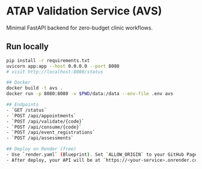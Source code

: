 # ATAP Validation Service (AVS)

Minimal FastAPI backend for zero-budget clinic workflows.

## Run locally
```bash
pip install -r requirements.txt
uvicorn app:app --host 0.0.0.0 --port 8080
# visit http://localhost:8080/status

## Docker
docker build -t avs .
docker run -p 8080:8080 -v $PWD/data:/data --env-file .env avs

## Endpoints
- `GET /status`
- `POST /api/appointments`
- `POST /api/validate/{code}`
- `POST /api/consume/{code}`
- `POST /api/event_registrations`
- `POST /api/assessments`

## Deploy on Render (free)
- Use `render.yaml` (Blueprint). Set `ALLOW_ORIGIN` to your GitHub Pages URL.
- After deploy, your API will be at `https://<your-service>.onrender.com`.
```
